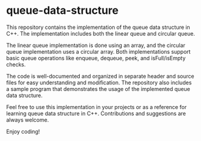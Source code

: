 # queue-data-structure
This repository contains the implementation of the queue data structure in C++. The implementation includes both the linear queue and circular queue.

The linear queue implementation is done using an array, and the circular queue implementation uses a circular array. Both implementations support basic queue operations like enqueue, dequeue, peek, and isFull/isEmpty checks.

The code is well-documented and organized in separate header and source files for easy understanding and modification. The repository also includes a sample program that demonstrates the usage of the implemented queue data structure.

Feel free to use this implementation in your projects or as a reference for learning queue data structure in C++. Contributions and suggestions are always welcome.

Enjoy coding!





